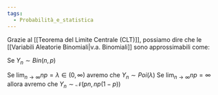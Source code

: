 ```yaml
---
tags:
  - Probabilità_e_statistica
---
```

Grazie al [[Teorema del Limite Centrale (CLT)]], possiamo dire che le [[Variabili Aleatorie Binomiali|v.a. Binomiali]] sono approssimabili come:

Se $Y_{n}\sim Bin(n,p)$

Se $\lim_{ n \to \infty }np=\lambda \in(0,\infty)$ avremo che $Y_{n}\sim Poi(\lambda)$
Se $\lim_{ n \to \infty }np=\infty$ allora avremo che $Y_{n}\sim \mathcal{N}(pn,np(1-p))$
